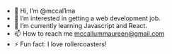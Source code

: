 - 👋 Hi, I’m @mccal1ma
- 👀 I’m interested in getting a web development job.
- 🌱 I’m currently learning Javascript and React.
- 📫 How to reach me mccallummaureen@gmail.com
- ⚡ Fun fact: I love rollercoasters!

<!---
mccal1ma/mccal1ma is a ✨ special ✨ repository because its `README.md` (this file) appears on your GitHub profile.
You can click the Preview link to take a look at your changes.
--->
